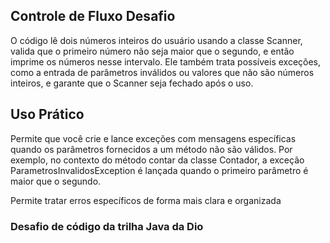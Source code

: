 ## Controle de Fluxo Desafio

O código lê dois números inteiros do usuário usando a classe Scanner, valida que o primeiro número não seja maior que o segundo, e então imprime os números nesse intervalo. Ele também trata possíveis exceções, como a entrada de parâmetros inválidos ou valores que não são números inteiros, e garante que o Scanner seja fechado após o uso.

## Uso Prático

Permite que você crie e lance exceções com mensagens específicas quando os parâmetros fornecidos a um método não são válidos. Por exemplo, no contexto do método contar da classe Contador, a exceção ParametrosInvalidosException é lançada quando o primeiro parâmetro é maior que o segundo.

Permite tratar erros específicos de forma mais clara e organizada

### Desafio de código da trilha Java da Dio
